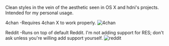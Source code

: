 Clean styles in the vein of the aesthetic seen in OS X and hdni's projects. Intended for my personal usage.

4chan
-Requires 4chan X to work properly.
![4chan](http://goput.it/uhx.png)

Reddit
-Runs on top of default Reddit. I'm not adding support for RES; don't ask unless you're willing add support yourself.
![reddit](http://goput.it/s60.png)

